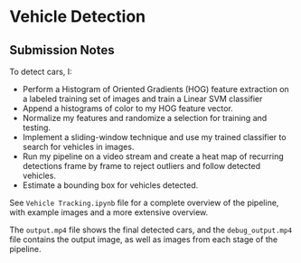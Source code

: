 # Vehicle Detection

Submission Notes
---

To detect cars, I:

* Perform a Histogram of Oriented Gradients (HOG) feature extraction on a labeled training set of images and train a Linear SVM classifier
* Append a histograms of color to my HOG feature vector.
* Normalize my features and randomize a selection for training and testing.
* Implement a sliding-window technique and use my trained classifier to search for vehicles in images.
* Run my pipeline on a video stream and create a heat map of recurring detections frame by frame to reject outliers and follow detected vehicles.
* Estimate a bounding box for vehicles detected.

See `Vehicle Tracking.ipynb` file for a complete overview of the pipeline,
with example images and a more extensive overview.

The `output.mp4` file shows the final detected cars, and the
`debug_output.mp4` file contains the output image, as well as images from
each stage of the pipeline.
